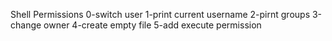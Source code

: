 Shell Permissions
0-switch user
1-print current username
2-pirnt groups
3-change owner
4-create empty file
5-add execute permission
